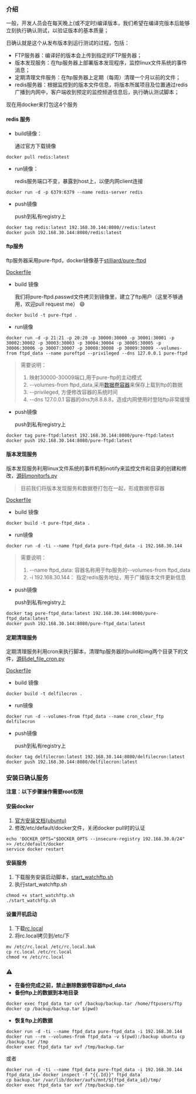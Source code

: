 ### 介绍

  一般，开发人员会在每天晚上(或不定时)编译版本，我们希望在编译完版本后能够立刻执行确认测试，以验证版本的基本质量；
  
  日确认就是这个从发布版本到运行测试的过程，包括：
  - FTP服务器：编译好的版本会上传到指定的FTP服务器；
  - 版本发现服务：在ftp服务器上部署版本发现程序，监控linux文件系统的事件消息；
  - 定期清理文件服务：在ftp服务器上定期（每周）清理一个月以前的文件；
  - redis服务器：根据监控到的版本文件信息，将版本所属项目及位置通过redis广播到内网中，客户端收到预定的监控频道信息后，执行确认测试脚本；
  
  现在用docker来打包这4个服务
  
#### redis 服务
  
  * build镜像：
  
    通过官方下载镜像
```shell
docker pull redis:latest
```
  * run镜像：

    redis服务端口不变，暴露到host上，以便内网client连接  
```shell
docker run -d -p 6379:6379 --name redis-server redis
```
  * push镜像
  
    push到私有registry上
```shell
docker tag redis:latest 192.168.30.144:8080//redis:latest
docker push 192.168.30.144:8080/redis:latest
```

#### ftp服务
  ftp服务器采用pure-ftpd，docker镜像基于[stilliard/pure-ftpd](https://github.com/stilliard/docker-pure-ftpd)
  
  [Dockerfile](../dockerfile/WatchFtp/pureftpd/Dockerfile)
  
  * build 镜像
  
    我们将pure-ftpd.passwd文件拷贝到镜像里，建立了ftp用户（这里不够通用，欢迎pull request me） :smile:
```shell
docker build -t pure-ftpd .
```
  
  * run镜像
  
```shell
docker run -d -p 21:21 -p 20:20 -p 30000:30000 -p 30001:30001 -p 30002:30002 -p 30003:30003 -p 30004:30004 -p 30005:30005 -p 30006:30006 -p 30007:30007 -p 30008:30008 -p 30009:30009 --volumes-from ftpd_data --name pureftpd --privileged --dns 127.0.0.1 pure-ftpd
```
  > 需要说明：
  > 
  > 1. 映射30000-30009端口,用于pure-ftp的主动模式
  > 2. --volumes-from ftpd_data,采用[数据卷容器](http://dockerpool.com/static/books/docker_practice/data_management/container.html)来保存上载到ftp的数据
  > 3. --privileged, 方便修改容器的系统时间
  > 4. --dns 127.0.0.1 容器的dns为8.8.8.8，造成内网使用时登陆ftp非常缓慢

  * push镜像
  
    push到私有registry上
```shell
docker tag pure-ftpd:latest 192.168.30.144:8080/pure-ftpd:latest
docker push 192.168.30.144:8080/pure-ftpd:latest
```

#### 版本发现服务

  版本发现服务利用linux文件系统的事件机制inotify来监控文件和目录的创建和修改，[源码monitorfs.py](../dockerfile/WatchFtp/pureftpd_data/monitorfs.py)
  
  > 目前我们将版本发现服务和数据卷打包在一起，形成数据卷容器
  
  [Dockerfile](../dockerfile/WatchFtp/pureftpd_data/Dockerfile)
  
  * build 镜像
  
```shell
docker build -t pure-ftpd_data .
```
  
  * run镜像
  
```shell
docker run -d -ti --name ftpd_data pure-ftpd_data -i 192.168.30.144
```
  > 需要说明：
  > 
  > 1. --name ftpd_data: 容器名称用于ftp服务的--volumes-from ftpd_data
  > 2. -i 192.168.30.144： 指定redis服务地址，用于广播版本文件更新信息
  

  * push镜像
  
    push到私有registry上
```shell
docker tag pure-ftpd_data:latest 192.168.30.144:8080/pure-ftpd_data:latest
docker push 192.168.30.144:8080/pure-ftpd_data:latest
```

#### 定期清理服务

  定期清理服务利用cron来执行脚本，清理ftp服务器的build和img两个目录下的文件，[源码del_file_cron.py](../dockerfile/WatchFtp/clearftp/del_file_cron.py)
  
  
  [Dockerfile](../dockerfile/WatchFtp/clearftp/Dockerfile)
  
  * build 镜像
  
```shell
docker build -t delfilecron .
```
  
  * run镜像
  
```shell
docker run -d --volumes-from ftpd_data --name cron_clear_ftp  delfilecron
```

  * push镜像
  
    push到私有registry上
```shell
docker tag delfilecron:latest 192.168.30.144:8080/delfilecron:latest
docker push 192.168.30.144:8080/delfilecron:latest
```

### 安装日确认服务

  **注意：以下步骤操作需要root权限** 
   
#### 安装docker

  1. [官方安装文档(ubuntu)](https://docs.docker.com/installation/ubuntulinux/) 
  2. 修改/etc/default/docker文件，关闭docker pull时的认证
```
echo 'DOCKER_OPTS="$DOCKER_OPTS --insecure-registry 192.168.30.0/24" >> /etc/default/docker
service docker restart
```

#### 安装服务

  1. 下载服务安装启动脚本，[start_watchftp.sh](../dockerfile/WatchFtp/start_watchftp.sh)
  2. 执行start_watchftp.sh
```shell
chmod +x start_watchftp.sh
./start_watchftp.sh
```
  
#### 设置开机启动

  1. 下载[rc.local](../dockerfile/WatchFtp/rc.local)
  2. 将rc.local拷贝到/etc/下
```
mv /etc/rc.local /etc/rc.local.bak
cp rc.local /etc/rc.local
chmod +x /etc/rc.local
```
  
### :warning:

  * **在备份完成之前，禁止删除数据卷容器ftpd_data**
  * **备份ftp上的数据到本地目录**
```shell
docker exec ftpd_data tar cvf /backup/backup.tar /home/ftpusers/ftp
docker cp /backup/backup.tar $(pwd)
```
  * **恢复ftp上的数据**
```shell
docker run -d -ti --name ftpd_data pure-ftpd_data -i 192.168.30.144
docker run --rm --volumes-from ftpd_data -v $(pwd):/backup ubuntu cp /backup.tar /tmp
docker exec ftpd_data tar xvf /tmp/backup.tar
```
  或者
```shell
docker run -d -ti --name ftpd_data pure-ftpd_data -i 192.168.30.144
ftpd_data_id=`docker inspect -f "{{.Id}}" ftpd_data`
cp backup.tar /var/lib/docker/aufs/mnt/${ftpd_data_id}/tmp/
docker exec ftpd_data tar xvf /tmp/backup.tar
```
